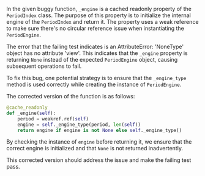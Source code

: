 In the given buggy function, `_engine` is a cached readonly property of the `PeriodIndex` class. The purpose of this property is to initialize the internal engine of the `PeriodIndex` and return it. The property uses a weak reference to make sure there's no circular reference issue when instantiating the `PeriodEngine`.

The error that the failing test indicates is an AttributeError: 'NoneType' object has no attribute 'view'. This indicates that the `_engine` property is returning `None` instead of the expected `PeriodEngine` object, causing subsequent operations to fail.

To fix this bug, one potential strategy is to ensure that the `_engine_type` method is used correctly while creating the instance of `PeriodEngine`. 

The corrected version of the function is as follows:

```python
@cache_readonly
def _engine(self):
    period = weakref.ref(self)
    engine = self._engine_type(period, len(self))
    return engine if engine is not None else self._engine_type()
```

By checking the instance of `engine` before returning it, we ensure that the correct engine is initialized and that `None` is not returned inadvertently.

This corrected version should address the issue and make the failing test pass.